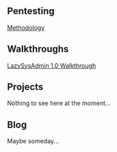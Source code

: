## Pentesting
[Methodology](https://blu0.github.io/Methodology)

## Walkthroughs
[LazySysAdmin 1.0 Walkthrough](https://blu0.github.io/LSAWalkthrough)

## Projects
Nothing to see here at the moment...

## Blog
Maybe someday...
